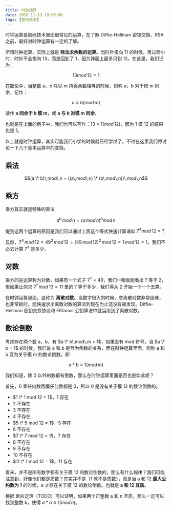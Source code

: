 ```yaml
---
title: 时钟运算
date: 2016-11-13 19:00:00
tags: [密码技术]
---
```


时钟运算是密码技术里面很常见的运算，在了解 Diffie-Hellman 密钥交换、RSA 之前，最好对时钟运算有一定的了解。

<!-- more -->

所谓时钟运算，实际上就是 **除法求余数的运算**。当时针指向 11 的时候，再过两小时，时针不会指向 13，而是回到了 1，因为钟面上最多只到 12。在这里，我们记为：

$$13mod\,12=1$$

在数论中，当整数 a，b 除以 m 所得余数相等的时候，则称 a，b 对于模 m 同余，记作：

$$a≡b(mod\,m)$$

读作 **a 同余于 b 模 m**，或 **a 与 b 对模 m 同余**。

也就是在上面的例子中，我们也可以写作：$13≡1(mod\,12)$，因为 1 模 12 的结果也是 1。

以上就是时钟运算，其实可能我们小学的时候就已经学过了，不过在这里我们将讨论一下几个基本运算中的变换。

## 乘法

$$(a \* b)\,mod\,n = ((a\,mod\,n) \* (b\,mod\,n))\,mod\,n$$

## 乘方

乘方其实就是特殊的乘法

$$a^b\,mod\,n = (a\,mod\,n)^b mod\,n$$

提到这两个运算的原因是我们可以通过上面这个等式快速计算诸如 $7^4 mod\,12 = ?$

显然，$7^4\,mod\,12 = 49^2\,mod\,12 = (49\,mod\,12)^2\,mod\,12 = 1\,mod\,12 = 1$，我们不必去计算 $7^4$ 是多少。

## 对数

乘方的逆运算称为对数，如果有一个式子 $7^? = 49$，我们一眼就能看出 ? 等于 2，但如果让你求 $7^?\,mod\,13 = 11$ 里的 ? 等于多少，我们得从 2 开始一个一个去算。

在时钟运算里面，这称为 **离散对数**。当数字很大的时候，求离散对数非常困难，也非常耗时。能快速求出离散对数的算法到现在为止还没有被发现。Diffie-Hellman 密钥交换协议和 ElGamal 公钥算法中就运用到了离散对数。

## 数论倒数

考虑存在两个数 a，b，有 $a \* b\,mod\,m = 1$，如果没有 mod 符号，当 $a \* b = 1$ 的时候，我们说 a 和 b 是互为倒数的关系，而在时钟运算里面，则称 a 和 b 互为关于模 m 的数论倒数。即

$$a * b ≡ 1 (mod\,m)$$

我们知道，除 0 以外的数都有倒数，那么在时钟运算里面是否也是如此呢？

首先，0 乘任何数再模任何数都是 0，所以 0 是没有关于模 12 的数论倒数的。

- $1 \* 1 mod 12 = 1$，1 存在
- 2 不存在
- 3 不存在
- 4 不存在
- $5 \* 5 mod 12 = 1$，5 存在
- 6 不存在
- $7 \* 7 mod 12 = 1$，7 存在
- 8 不存在
- 9 不存在
- 10 不存在
- $11 \* 1 mod 12 = 1$，11 存在

看来，并不是所有数字都有关于模 12 的数论倒数的，那么有什么规律？我们可能注意到，好像他们都是质数？其实并不是（1 就不是质数），而是当 a 和 12 **最大公约数为 1** 的时候，a 才存在关于模 12 的数论倒数。也就是 **a 和 12 互质**。

根据 欧拉定理（TODO）可以证明，如果两个正整数 a 和 n 互质，那么一定可以找到整数 b，使得 $a * b ≡ 1 (mod\,n)$。